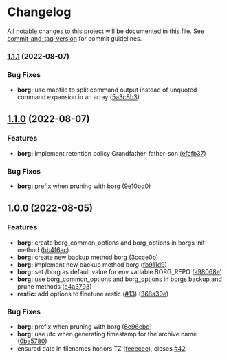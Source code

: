 # Changelog

All notable changes to this project will be documented in this file. See [commit-and-tag-version](https://github.com/absolute-version/commit-and-tag-version) for commit guidelines.

### [1.1.1](https://github.com/Panzer1119/docker-mc-backup/compare/v1.1.0...v1.1.1) (2022-08-07)


### Bug Fixes

* **borg:** use mapfile to split command output instead of unquoted command expansion in an array ([5a3c8b3](https://github.com/Panzer1119/docker-mc-backup/commit/5a3c8b3c76ec99d4a139587353e25237a63334d6))

## [1.1.0](https://github.com/Panzer1119/docker-mc-backup/compare/v1.0.0...v1.1.0) (2022-08-07)


### Features

* **borg:** implement retention policy Grandfather-father-son ([efcfb37](https://github.com/Panzer1119/docker-mc-backup/commit/efcfb375bcb2f1e71d19d0ff4911b44a421c7fc4))


### Bug Fixes

* **borg:** prefix when pruning with borg ([9e10bd0](https://github.com/Panzer1119/docker-mc-backup/commit/9e10bd015fde84eb83c9ffe23c841c36ead2a724))

## 1.0.0 (2022-08-05)


### Features

* **borg:** create borg_common_options and borg_options in borgs init method ([bb4f6ac](https://github.com/Panzer1119/docker-mc-backup/commit/bb4f6accf958ffcf1b5723750bdd2f9541a7752e))
* **borg:** create new backup method borg ([3ccce0b](https://github.com/Panzer1119/docker-mc-backup/commit/3ccce0ba761d3367dbd4c238679f64995c2c019e))
* **borg:** implement new backup method borg ([fb911d9](https://github.com/Panzer1119/docker-mc-backup/commit/fb911d90b6c1c4ec03797a16af54948f163ca868))
* **borg:** set /borg as default value for env variable BORG_REPO ([a98068e](https://github.com/Panzer1119/docker-mc-backup/commit/a98068ef003a532567669b6e48d4708fb57fe86d))
* **borg:** use borg_common_options and borg_options in borgs backup and prune methods ([e4a3793](https://github.com/Panzer1119/docker-mc-backup/commit/e4a37938999441cb7ef8e2ba72e695af3da7ffaf))
* **restic:** add options to finetune restic ([#13](https://github.com/Panzer1119/docker-mc-backup/issues/13)) ([368a30e](https://github.com/Panzer1119/docker-mc-backup/commit/368a30e1247ab8aaf672b59ed5fd59c6eb6a745b))


### Bug Fixes

* **borg:** prefix when pruning with borg ([6e96ebd](https://github.com/Panzer1119/docker-mc-backup/commit/6e96ebdb5249d7f2a80446cd494ce82c20926a08))
* **borg:** use utc when generating timestamp for the archive name ([0ba5780](https://github.com/Panzer1119/docker-mc-backup/commit/0ba578060a2a28304c9e9853722171a283dc1918))
* ensured date in filenames honors TZ ([feeecee](https://github.com/Panzer1119/docker-mc-backup/commit/feeeceece1b4a3ca4307a00fa63dc4aef84c34c2)), closes [#42](https://github.com/Panzer1119/docker-mc-backup/issues/42)
